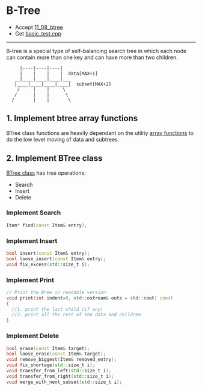 # B-Tree

- Accept [11_08_btree](https://classroom.github.com/a/kDZyYBYy)
- Get [basic_test.cpp](basic_test.cpp)

---

B-tree is a special type of self-balancing search tree in which each node can contain more than one key and can have more than two children.

```
     |----|----|----|
     |    |    |    |  data[MAX+1]
   __|____|____|____|___
   |____|____|____|____|  subset[MAX+2]
    /     |    |     \
   /      |    |      \
  /       |    |       \
```

## 1. Implement btree array functions

BTree class functions are heavily dependant on the utility [array functions](btree_array_functions.h) to do the low level moving of data and subtrees.

## 2. Implement BTree class

[BTree class](btree.h) has tree operations:

- Search
- Insert
- Delete

### Implement Search

```cpp
Item* find(const Item& entry);
```

### Implement Insert

```cpp
bool insert(const Item& entry);
bool loose_insert(const Item& entry);
void fix_excess(std::size_t i);
```

### Implement Print

```cpp
// Print the Bree in readable version
void print(int indent=0, std::ostream& outs = std::cout) const
{
  //1. print the last child (if any)
  //2. print all the rest of the data and children
}
```

### Implement Delete

```cpp
bool erase(const Item& target);
bool loose_erase(const Item& target);
void remove_biggest(Item& removed_entry);
void fix_shortage(std::size_t i);
void transfer_from_left(std::size_t i);
void transfer_from_right(std::size_t i);
void merge_with_next_subset(std::size_t i);
```
